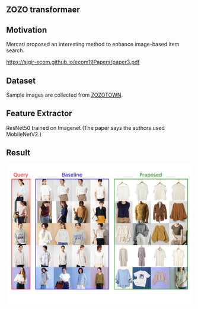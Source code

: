 ## ZOZO transformaer

## Motivation

Mercari proposed an interesting method to enhance image-based item search.

https://sigir-ecom.github.io/ecom19Papers/paper3.pdf

## Dataset

Sample images are collected from [ZOZOTOWN](https://zozo.jp/).

## Feature Extractor

ResNet50 trained on Imagenet (The paper says the authors used MobileNetV2.)

## Result

![result.png](./output/result.png)
